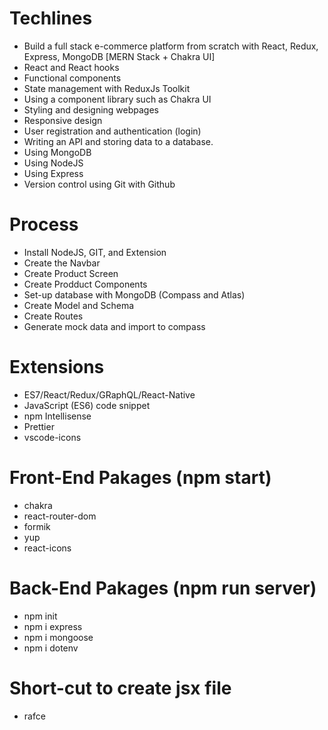 # Techlines
- Build a full stack e-commerce platform from scratch with React, Redux, Express, MongoDB [MERN Stack + Chakra UI]
- React and React hooks
- Functional components
- State management with ReduxJs Toolkit
- Using a component library such as Chakra UI
- Styling and designing webpages
- Responsive design
- User registration and authentication (login)
- Writing an API and storing data to a database.
- Using MongoDB
- Using NodeJS
- Using Express
- Version control using Git with Github

# Process
- Install NodeJS, GIT, and Extension
- Create the Navbar
- Create Product Screen
- Create Prodduct Components
- Set-up database with MongoDB (Compass and Atlas) 
- Create Model and Schema
- Create Routes
- Generate mock data and import to compass

# Extensions 
- ES7/React/Redux/GRaphQL/React-Native
- JavaScript (ES6) code snippet
- npm Intellisense
- Prettier
- vscode-icons

# Front-End Pakages (npm start)
- chakra
- react-router-dom
- formik
- yup
- react-icons

# Back-End Pakages (npm run server)
- npm init
- npm i express 
- npm i mongoose 
- npm i dotenv

# Short-cut to create jsx file
- rafce

